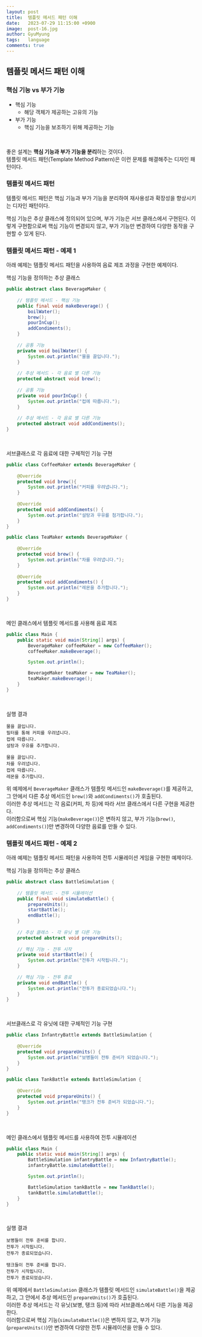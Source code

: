 ```yaml
---
layout:	post
title:  템플릿 메서드 패턴 이해
date:   2023-07-29 11:15:00 +0900
image:  post-16.jpg
author: GyuMyung
tags:   language
comments: true
---
```

## 템플릿 메서드 패턴 이해
### 핵심 기능 vs 부가 기능
* 핵심 기능
  * 해당 객체가 제공하는 고유의 기능
* 부가 기능
    * 핵심 기능을 보조하기 위해 제공하는 기능
<br/>
 
좋은 설계는 **핵심 기능과 부가 기능을 분리**하는 것이다. <br/>
템플릿 메서드 패턴(Template Method Pattern)은 이런 문제를 해결해주는 디자인 패턴이다. <br/>

### 템플릿 메서드 패턴

템플릿 메서드 패턴은 핵심 기능과 부가 기능을 분리하여 재사용성과 확장성을 향상시키는 디자인 패턴이다. <br/>

핵심 기능은 추상 클래스에 정의되어 있으며, 부가 기능은 서브 클래스에서 구현된다. 이렇게 구현함으로써 핵심 기능이 변경되지 않고, 부가 기능만 변경하여 다양한 동작을 구현할 수 있게 된다. <br/>

### 템플릿 메서드 패턴 - 예제 1

아래 예제는 템플릿 메서드 패턴을 사용하여 음료 제조 과정을 구현한 예제이다. <br/>


핵심 기능을 정의하는 추상 클래스
```java
public abstract class BeverageMaker {
	
	// 템플릿 메서드 - 핵심 기능
    public final void makeBeverage() {
		boilWater();
		brew();
		pourInCup();
		addCondiments();
    }
	
	// 공통 기능
    private void boilWater() {
		System.out.println("물을 끓입니다.");
    }
	
	// 추상 메서드 - 각 음료 별 다른 기능
    protected abstract void brew();
	
	// 공통 기능
    private void pourInCup() {
		System.out.println("컵에 따릅니다.");
    }
	
	// 추상 메서드 - 각 음료 별 다른 기능
    protected abstract void addCondiments();
}
```
<br/>

서브클래스로 각 음료에 대한 구체적인 기능 구현
```java
public class CoffeeMaker extends BeverageMaker {
	
	@Override
	protected void brew(){
		System.out.println("커피를 우려냅니다.");
    }
	
	@Override
    protected void addCondiments() {
		System.out.println("설탕과 우유를 첨가합니다.");
    }
}

public class TeaMaker extends BeverageMaker {
	
	@Override
    protected void brew() {
		System.out.println("차를 우려냅니다.");
    }
	
	@Override
    protected void addCondiments() {
		System.out.println("레몬을 추가합니다.");
    }
}
```
<br/>

메인 클래스에서 템플릿 메서드를 사용해 음료 제조
```java
public class Main {
	public static void main(String[] args) {
		BeverageMaker coffeeMaker = new CoffeeMaker();
		coffeeMaker.makeBeverage();

		System.out.println();

		BeverageMaker teaMaker = new TeaMaker();
		teaMaker.makeBeverage();
    }
}
```
<br/>

실행 결과
```
물을 끓입니다.
필터를 통해 커피를 우려냅니다.
컵에 따릅니다.
설탕과 우유를 추가합니다.

물을 끓입니다.
차를 우려냅니다.
컵에 따릅니다.
레몬을 추가합니다.
```

위 예제에서 `BeverageMaker` 클래스가 템플릿 메서드인 `makeBeverage()`를 제공하고, 그 안에서 다른 추상 메서드인 `brew()`와 `addCondiments()`가 호출된다. <br/>
이러한 추상 메서드는 각 음료(커피, 차 등)에 따라 서브 클래스에서 다른 구현을 제공한다. <br/>
이러함으로써 핵심 기능(`makeBeverage()`)은 변하지 않고, 부가 기능(`brew()`, `addCondiments()`)만 변경하여 다양한 음료를 만들 수 있다. <br/>

### 템플릿 메서드 패턴 - 예제 2

아래 예제는 템플릿 메서드 패턴을 사용하여 전투 시뮬레이션 게임을 구현한 예제이다. <br/>

핵심 기능을 정의하는 추상 클래스
```java
public abstract class BattleSimulation {
	
	// 템플릿 메서드 - 전투 시뮬레이션
    public final void simulateBattle() {
		prepareUnits();
		startBattle();
		endBattle();
    }
	
	// 추상 클래스 - 각 유닛 별 다른 기능
    protected abstract void prepareUnits();
	
	// 핵심 기능 - 전투 시작
    private void startBattle() {
		System.out.println("전투가 시작됩니다.");
    }
	
	// 핵심 기능 - 전투 종료
    private void endBattle() {
		System.out.println("전투가 종료되었습니다.");
    }
}
```
<br/>

서브클래스로 각 유닛에 대한 구체적인 기능 구현
```java
public class InfantryBattle extends BattleSimulation {
	
	@Override
    protected void prepareUnits() {
		System.out.println("보병들이 전투 준비가 되었습니다.");
    }
}

public class TankBattle extends BattleSimulation {
	
	@Override
    protected void prepareUnits() {
		System.out.println("탱크가 전투 준비가 되었습니다.");
    }
}
```
<br/>

메인 클래스에서 템플릿 메서드를 사용하여 전투 시뮬레이션
```java
public class Main {
	public static void main(String[] args) {
		BattleSimulation infantryBattle = new InfantryBattle();
		infantryBattle.simulateBattle();

		System.out.println();

		BattleSimulation tankBattle = new TankBattle();
		tankBattle.simulateBattle();
    }
}
```
<br/>

실행 결과
```
보병들이 전투 준비를 합니다.
전투가 시작됩니다.
전투가 종료되었습니다.

탱크들이 전투 준비를 합니다.
전투가 시작됩니다.
전투가 종료되었습니다.
```

위 예제에서 `BattleSimulation` 클래스가 템플릿 메서드인 `simulateBattle()`을 제공하고, 그 안에서 추상 메서드인 `prepareUnits()`가 호출된다. <br/>
이러한 추상 메서드는 각 유닛(보병, 탱크 등)에 따라 서브클래스에서 다른 기능을 제공한다. <br/>
이러함으로써 핵심 기능(`simulateBattle()`)은 변하지 않고, 부가 기능(`prepareUnits()`)만 변경하여 다양한 전투 시뮬레이션을 만들 수 있다. <br/>

